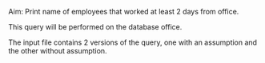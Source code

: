 Aim: Print name of employees that worked at least 2 days from office.

This query will be performed on the database office.

The input file contains 2 versions of the query, one with an assumption and the other without assumption.
